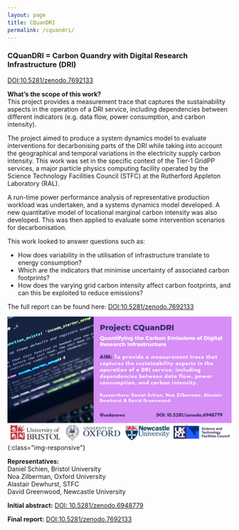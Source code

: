 ```yaml
---
layout: page
title: CQuanDRI
permalink: /cquandri/
---
```

### CQuanDRI = Carbon Quandry with Digital Research Infrastructure (DRI)

[DOI:10.5281/zenodo.7692133](https://doi.org/10.5281/zenodo.7692133)

**What’s the scope of this work?** <br>
This project provides a measurement trace that captures the sustainability aspects in the operation of a DRI service, including dependencies between different indicators (e.g. data flow, power consumption, and carbon intensity). 

The project aimed to produce a system dynamics model to evaluate interventions for decarbonising parts of the DRI while taking into account the geographical and temporal variations in the electricity supply carbon intensity. This work was set in the specific context of the Tier-1 GridPP services, a major particle physics computing facility operated by the Science Technology Facilities Council (STFC) at the Rutherford Appleton Laboratory (RAL).

 A run-time power performance analysis of representative production workload was undertaken, and a systems dynamics model developed. A new quantitative model of locational marginal carbon intensity was also developed. This was then applied to evaluate some intervention scenarios for decarbonisation.

This work looked to answer questions such as: <br>
- How does variability in the utilisation of infrastructure translate to energy consumption?
- Which are the indicators that minimise uncertainty of associated carbon footprints?
- How does the varying grid carbon intensity affect carbon footprints, and can this be exploited to reduce emissions?

The full report can be found here: [DOI:10.5281/zenodo.7692133](https://doi.org/10.5281/zenodo.7692133)


 
![cquandri](/images/7.png){:class="img-responsive"} 


**Representatives:** <br>
Daniel Schien, Bristol University <br>
Noa Zilberman, Oxford University <br>
Alastair Dewhurst, STFC <br>
David Greenwood, Newcastle University <br>

**Initial abstract:**
[DOI: 10.5281/zenodo.6948779](https://zenodo.org/record/6948779/)

**Final report:**
[DOI:10.5281/zenodo.7692133](https://doi.org/10.5281/zenodo.7692133)
